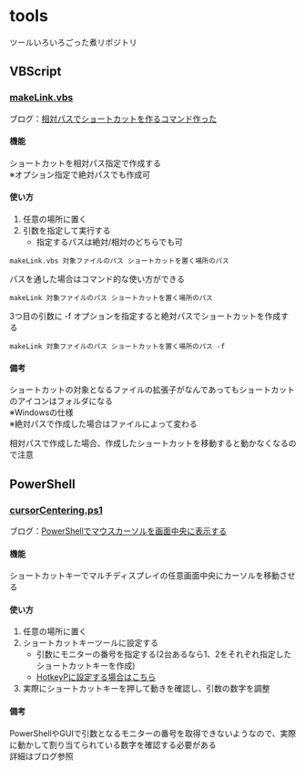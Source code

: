 # tools
ツールいろいろごった煮リポジトリ
## VBScript
### [makeLink.vbs](VBScript/makeLink.vbs)
ブログ：[相対パスでショートカットを作るコマンド作った](https://nekodeki.com/%e7%9b%b8%e5%af%be%e3%83%91%e3%82%b9%e3%81%a7%e3%82%b7%e3%83%a7%e3%83%bc%e3%83%88%e3%82%ab%e3%83%83%e3%83%88%e3%82%92%e4%bd%9c%e3%82%8b%e3%82%b3%e3%83%9e%e3%83%b3%e3%83%89%e4%bd%9c%e3%81%a3%e3%81%9f/)
#### 機能
ショートカットを相対パス指定で作成する  
※オプション指定で絶対パスでも作成可
#### 使い方
1. 任意の場所に置く
2. 引数を指定して実行する  
    - 指定するパスは絶対/相対のどちらでも可
```shell
makeLink.vbs 対象ファイルのパス ショートカットを置く場所のパス
```
パスを通した場合はコマンド的な使い方ができる
```shell
makeLink 対象ファイルのパス ショートカットを置く場所のパス
```
3つ目の引数に -f オプションを指定すると絶対パスでショートカットを作成する
```shell
makeLink 対象ファイルのパス ショートカットを置く場所のパス -f
```
#### 備考
ショートカットの対象となるファイルの拡張子がなんであってもショートカットのアイコンはフォルダになる  
※Windowsの仕様  
※絶対パスで作成した場合はファイルによって変わる
  
相対パスで作成した場合、作成したショートカットを移動すると動かなくなるので注意
## PowerShell
### [cursorCentering.ps1](PowerShell/cursorCentering.ps1)
ブログ：[PowerShellでマウスカーソルを画面中央に表示する](https://nekodeki.com/powershell%e3%81%a7%e3%83%9e%e3%82%a6%e3%82%b9%e3%82%ab%e3%83%bc%e3%82%bd%e3%83%ab%e3%82%92%e7%94%bb%e9%9d%a2%e4%b8%ad%e5%a4%ae%e3%81%ab%e8%a1%a8%e7%a4%ba%e3%81%99%e3%82%8b/)
#### 機能
ショートカットキーでマルチディスプレイの任意画面中央にカーソルを移動させる
#### 使い方
1. 任意の場所に置く
1. ショートカットキーツールに設定する
    - 引数にモニターの番号を指定する(2台あるなら1、2をそれぞれ指定したショートカットキーを作成)
    - [HotkeyPに設定する場合はこちら](https://nekodeki.com/powershell%e3%81%a7%e3%83%9e%e3%82%a6%e3%82%b9%e3%82%ab%e3%83%bc%e3%82%bd%e3%83%ab%e3%82%92%e7%94%bb%e9%9d%a2%e4%b8%ad%e5%a4%ae%e3%81%ab%e8%a1%a8%e7%a4%ba%e3%81%99%e3%82%8b/)
1. 実際にショートカットキーを押して動きを確認し、引数の数字を調整
#### 備考
PowerShellやGUIで引数となるモニターの番号を取得できないようなので、実際に動かして割り当てられている数字を確認する必要がある  
詳細はブログ参照